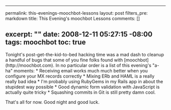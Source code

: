 ----- 
permalink: this-evenings-moochbot-lessons
layout: post
filters_pre: markdown
title: This Evening's moochbot Lessons
comments: []

excerpt: ""
date: 2008-12-11 05:27:15 -08:00
tags: moochbot
toc: true
-----
<p>Tonight's post-get-the-kid-to-bed hacking time was a mad dash to cleanup a handful of bugs that some of you fine folks found with [moochbot](http://moochbot.com). In no particular order is a list of this evening's "a-ha" moments:
*  Receiving email works much much better when you configure your MX records correctly
*  Mixing ERb and HAML is a really really bad idea
*  I'm probably using RubyGems in my Rails app in about the stupidest way possible
*  Good dynamic form validation with JavaScript is actually quite tricky
*  Squashing commits in Git is still pretty damn cool.

<p>That's all for now. Good night and good luck.



